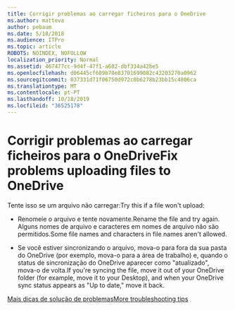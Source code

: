 ```yaml
---
title: Corrigir problemas ao carregar ficheiros para o OneDrive
ms.author: matteva
author: pebaum
ms.date: 5/18/2018
ms.audience: ITPro
ms.topic: article
ROBOTS: NOINDEX, NOFOLLOW
localization_priority: Normal
ms.assetid: 467477cc-9d4f-47f1-a602-dbf334a42be5
ms.openlocfilehash: d06445cf609b70e83701699082c43203270a0962
ms.sourcegitcommit: 037331d71f06750d972c0b6278b23bb15c4806ca
ms.translationtype: MT
ms.contentlocale: pt-PT
ms.lasthandoff: 10/18/2019
ms.locfileid: "36525178"
---
```

# <a name="fix-problems-uploading-files-to-onedrive"></a><span data-ttu-id="c0062-102">Corrigir problemas ao carregar ficheiros para o OneDrive</span><span class="sxs-lookup"><span data-stu-id="c0062-102">Fix problems uploading files to OneDrive</span></span>

<span data-ttu-id="c0062-103">Tente isso se um arquivo não carregar:</span><span class="sxs-lookup"><span data-stu-id="c0062-103">Try this if a file won't upload:</span></span>
  
- <span data-ttu-id="c0062-104">Renomeie o arquivo e tente novamente.</span><span class="sxs-lookup"><span data-stu-id="c0062-104">Rename the file and try again.</span></span> <span data-ttu-id="c0062-105">Alguns nomes de arquivo e caracteres em nomes de arquivo não são permitidos.</span><span class="sxs-lookup"><span data-stu-id="c0062-105">Some file names and characters in file names aren't allowed.</span></span> 
    
- <span data-ttu-id="c0062-106">Se você estiver sincronizando o arquivo, mova-o para fora da sua pasta do OneDrive (por exemplo, mova-o para a área de trabalho) e, quando o status de sincronização do OneDrive aparecer como "atualizado", mova-o de volta.</span><span class="sxs-lookup"><span data-stu-id="c0062-106">If you're syncing the file, move it out of your OneDrive folder (for example, move it to your Desktop), and when your OneDrive sync status appears as "Up to date," move it back.</span></span> 
    
[<span data-ttu-id="c0062-107">Mais dicas de solução de problemas</span><span class="sxs-lookup"><span data-stu-id="c0062-107">More troubleshooting tips</span></span>](https://go.microsoft.com/fwlink/?linkid=873155)
  

